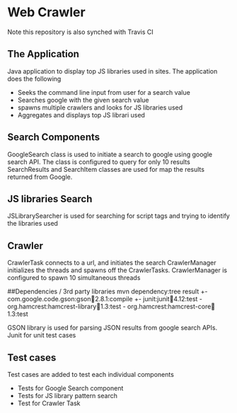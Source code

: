 # Web Crawler

Note this repository is also synched with Travis CI

## The Application
Java application to display top JS libraries used in sites. 
The application does the following
* Seeks the command line input from user for a search value
* Searches google with the given search value
* spawns multiple crawlers and looks for JS libraries used
* Aggregates and displays top JS librari used

## Search Components
GoogleSearch class is used to initiate a search to google using google search API. The class is configured to query for only 10 results
SearchResults and SearchItem classes are used for map the results returned from Google.

## JS libraries Search
JSLibrarySearcher is used for searching for script tags and trying to identify the libraries used

## Crawler
CrawlerTask connects to a url, and initiates the search
CrawlerManager initializes the threads and spawns off the CrawlerTasks. CrawlerManager is configured to spawn 10 simultaneous threads


##Dependencies / 3rd party libraries
mvn dependency:tree result
 +- com.google.code.gson:gson:jar:2.8.1:compile
 +- junit:junit:jar:4.12:test
 \- org.hamcrest:hamcrest-library:jar:1.3:test
    \- org.hamcrest:hamcrest-core:jar:1.3:test

GSON library is used for parsing JSON results from google search APIs.
Junit for unit test cases


## Test cases
Test cases are added to test each individual components
* Tests for Google Search component
* Tests for JS library pattern search
* Test for Crawler Task

